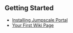 ## Getting Started

- [Installing Jumpscale Portal](Installation.md)
- [Your First Wiki Page](YourFirstWikiPage.md)